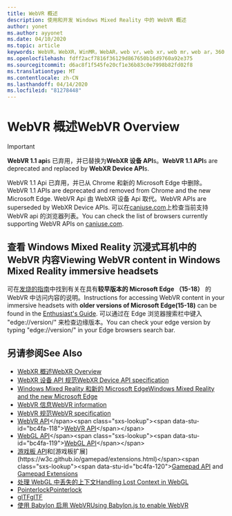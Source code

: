 ```yaml
---
title: WebVR 概述
description: 使用和开发 Windows Mixed Reality 中的 WebVR 概述
author: yonet
ms.author: ayyonet
ms.date: 04/10/2020
ms.topic: article
keywords: WebVR，WebXR，WinMR，WebAR，web vr，web xr，web mr，web ar，360，360视频，360视频，360照片，360照片，360内容，沉浸式 web，immersiveweb，IW
ms.openlocfilehash: fdff2acf7816f36129d867650b16d9760a92e375
ms.sourcegitcommit: d6ac8f1f545fe20cf1e36b83c0e7998b82fd02f8
ms.translationtype: MT
ms.contentlocale: zh-CN
ms.lasthandoff: 04/14/2020
ms.locfileid: "81278448"
---
```

# <a name="webvr-overview"></a><span data-ttu-id="bc4fa-104">WebVR 概述</span><span class="sxs-lookup"><span data-stu-id="bc4fa-104">WebVR Overview</span></span>

> [!IMPORTANT]
> <span data-ttu-id="bc4fa-105">**WebVR 1.1 api**s 已弃用，并已替换为**WebXR 设备 API**s。</span><span class="sxs-lookup"><span data-stu-id="bc4fa-105">**WebVR 1.1 API**s are deprecated and replaced by **WebXR Device API**s.</span></span>

<span data-ttu-id="bc4fa-106">WebVR 1.1 Api 已弃用，并已从 Chrome 和新的 Microsoft Edge 中删除。</span><span class="sxs-lookup"><span data-stu-id="bc4fa-106">WebVR 1.1 APIs are deprecated and removed from Chrome and the new Microsoft Edge.</span></span> <span data-ttu-id="bc4fa-107">WebVR Api 由 WebXR 设备 Api 取代。</span><span class="sxs-lookup"><span data-stu-id="bc4fa-107">WebVR APIs are superseded by WebXR Device APIs.</span></span> <span data-ttu-id="bc4fa-108">可以在[caniuse.com](https://caniuse.com/#search=webvr)上检查当前支持 WebVR api 的浏览器列表。</span><span class="sxs-lookup"><span data-stu-id="bc4fa-108">You can check the list of browsers currently supporting WebVR APIs on [caniuse.com](https://caniuse.com/#search=webvr).</span></span>

## <a name="viewing-webvr-content-in-windows-mixed-reality-immersive-headsets"></a><span data-ttu-id="bc4fa-109">查看 Windows Mixed Reality 沉浸式耳机中的 WebVR 内容</span><span class="sxs-lookup"><span data-stu-id="bc4fa-109">Viewing WebVR content in Windows Mixed Reality immersive headsets</span></span>

<span data-ttu-id="bc4fa-110">可在[发烧的指南](https://docs.microsoft.com/windows/mixed-reality/enthusiast-guide/webvr)中找到有关在具有**较早版本的 Microsoft Edge （15-18）** 的 WebVR 中访问内容的说明。</span><span class="sxs-lookup"><span data-stu-id="bc4fa-110">Instructions for accessing WebVR content in your immersive headsets with **older versions of Microsoft Edge(15-18)** can be found in the [Enthusiast's Guide](https://docs.microsoft.com/windows/mixed-reality/enthusiast-guide/webvr).</span></span> <span data-ttu-id="bc4fa-111">可以通过在 Edge 浏览器搜索栏中键入 "edge://version/" 来检查边缘版本。</span><span class="sxs-lookup"><span data-stu-id="bc4fa-111">You can check your edge version by typing "edge://version/" in your Edge browsers search bar.</span></span>

## <a name="see-also"></a><span data-ttu-id="bc4fa-112">另请参阅</span><span class="sxs-lookup"><span data-stu-id="bc4fa-112">See Also</span></span>

* [<span data-ttu-id="bc4fa-113">WebXR 概述</span><span class="sxs-lookup"><span data-stu-id="bc4fa-113">WebXR Overview</span></span>](webxr-overview.md)
* [<span data-ttu-id="bc4fa-114">WebXR 设备 API 规范</span><span class="sxs-lookup"><span data-stu-id="bc4fa-114">WebXR Device API specification</span></span>](https://immersive-web.github.io/webxr/)
* [<span data-ttu-id="bc4fa-115">Windows Mixed Reality 和新的 Microsoft Edge</span><span class="sxs-lookup"><span data-stu-id="bc4fa-115">Windows Mixed Reality and the new Microsoft Edge</span></span>](https://docs.microsoft.com/windows/mixed-reality/new-microsoft-edge)
* [<span data-ttu-id="bc4fa-116">WebVR 信息</span><span class="sxs-lookup"><span data-stu-id="bc4fa-116">WebVR information</span></span>](https://webvr.info)
* [<span data-ttu-id="bc4fa-117">WebVR 规范</span><span class="sxs-lookup"><span data-stu-id="bc4fa-117">WebVR specification</span></span>](https://w3c.github.io/webvr/)
* <span data-ttu-id="bc4fa-118">[WebVR API](https://msdn.microsoft.com/library/mt806281(v=vs.85).aspx)</span><span class="sxs-lookup"><span data-stu-id="bc4fa-118">[WebVR API](https://msdn.microsoft.com/library/mt806281(v=vs.85).aspx)</span></span>
* <span data-ttu-id="bc4fa-119">[WebGL API](https://msdn.microsoft.com/library/bg182648(v=vs.85).aspx)</span><span class="sxs-lookup"><span data-stu-id="bc4fa-119">[WebGL API](https://msdn.microsoft.com/library/bg182648(v=vs.85).aspx)</span></span>
* <span data-ttu-id="bc4fa-120">[游戏板 API](https://msdn.microsoft.com/library/dn743630(v=vs.85).aspx)和[游戏板扩展](https://w3c.github.io/gamepad/extensions.html)</span><span class="sxs-lookup"><span data-stu-id="bc4fa-120">[Gamepad API](https://msdn.microsoft.com/library/dn743630(v=vs.85).aspx) and [Gamepad Extensions](https://w3c.github.io/gamepad/extensions.html)</span></span>
* [<span data-ttu-id="bc4fa-121">处理 WebGL 中丢失的上下文</span><span class="sxs-lookup"><span data-stu-id="bc4fa-121">Handling Lost Context in WebGL</span></span>](https://www.khronos.org/webgl/wiki/HandlingContextLost)
* [<span data-ttu-id="bc4fa-122">Pointerlock</span><span class="sxs-lookup"><span data-stu-id="bc4fa-122">Pointerlock</span></span>](https://www.w3.org/TR/pointerlock/)
* [<span data-ttu-id="bc4fa-123">glTF</span><span class="sxs-lookup"><span data-stu-id="bc4fa-123">glTF</span></span>](https://www.khronos.org/gltf)
* [<span data-ttu-id="bc4fa-124">使用 Babylon 启用 WebVR</span><span class="sxs-lookup"><span data-stu-id="bc4fa-124">Using Babylon.js to enable WebVR</span></span>](https://docs.microsoft.com/windows/uwp/get-started/adding-webvr-to-a-babylonjs-game)
